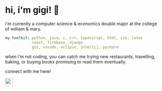 # hi, i'm gigi! 👋

i'm currently a computer science & economics double major at the college of william & mary.

```yaml
my toolkit: python, java, c, c++. typescript, html, css, latex
            react, firebase, django
            git, vscode, eclipse, intellij, pycharm
```

when i'm not coding, you can catch me trying new restaurants, travelling, baking, or buying books promising to read them eventually.

connect with me here!
<p><a href="https://www.linkedin.com/in/kuffa/"><img src="https://img.shields.io/badge/linkedin-%230077B5.svg?&style=for-the-badge&logo=linkedin&logoColor=white" height=25></a></p>
